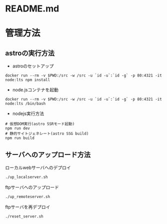 # README.md

# 管理方法  

## astroの実行方法

- astroのセットアップ
```
docker run --rm -v $PWD:/src -w /src -u `id -u`:`id -g` -p 80:4321 -it node:lts npm install
```

- node.jsコンテナを起動
```
docker run --rm -v $PWD:/src -w /src -u `id -u`:`id -g` -p 80:4321 -it node:lts /bin/bash
```

- nodejs実行方法
```
# 仮想DOM実行(astro SSRモード起動)
npm run dev
# 静的サイトジェネレート(astro SSG build)
npm run build
```

## サーバへのアップロード方法

ローカルwebサーバへのデプロイ  
```sh
./up_localserver.sh
```

ftpサーバへのアップロード
```sh
./up_remoteserver.sh
```

ftpサーバを再デプロイ
```sh
./reset_server.sh
```